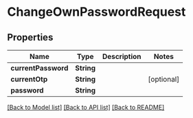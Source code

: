 # ChangeOwnPasswordRequest

## Properties

Name | Type | Description | Notes
------------ | ------------- | ------------- | -------------
**currentPassword** | **String** |  | 
**currentOtp** | **String** |  | [optional] 
**password** | **String** |  | 

[[Back to Model list]](../README.md#documentation-for-models) [[Back to API list]](../README.md#documentation-for-api-endpoints) [[Back to README]](../README.md)


